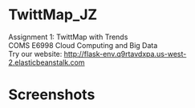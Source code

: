 # TwittMap_JZ
Assignment 1: TwittMap with Trends <br />
COMS E6998 Cloud Computing and Big Data <br />
Try our website: http://flask-env.q9rtavdxpa.us-west-2.elasticbeanstalk.com

# Screenshots
